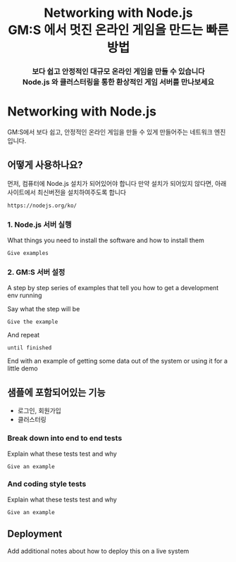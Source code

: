 <h1 align="center">Networking with Node.js<br>GM:S 에서 멋진 온라인 게임을 만드는 빠른 방법</h1>
<h3 align="center">보다 쉽고 안정적인 대규모 온라인 게임을 만들 수 있습니다<br />Node.js 와 클러스터링을 통한 환상적인 게임 서버를 만나보세요</h3>

# Networking with Node.js

GM:S에서 보다 쉽고, 안정적인 온라인 게임을 만들 수 있게 만들어주는 네트워크 엔진입니다.

## 어떻게 사용하나요?

먼저, 컴퓨터에 Node.js 설치가 되어있어야 합니다
만약 설치가 되어있지 않다면, 아래 사이트에서 최신버전을 설치하여주도록 합니다
```
https://nodejs.org/ko/
```

### 1. Node.js 서버 실행

What things you need to install the software and how to install them

```
Give examples 
```

### 2. GM:S 서버 설정

A step by step series of examples that tell you how to get a development env running

Say what the step will be

``` 
Give the example
``` 

And repeat

```
until finished
```

End with an example of getting some data out of the system or using it for a little demo

## 샘플에 포함되어있는 기능

* 로그인, 회원가입
* 클러스터링

### Break down into end to end tests

Explain what these tests test and why

```
Give an example
```

### And coding style tests

Explain what these tests test and why

```
Give an example
```

## Deployment

Add additional notes about how to deploy this on a live system

